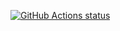 [![GitHub Actions status](https://github.com/mentosmenno2/coding-standards/workflows/Build%20%26%20test/badge.svg)](https://github.com/mentosmenno2/coding-standards/actions)